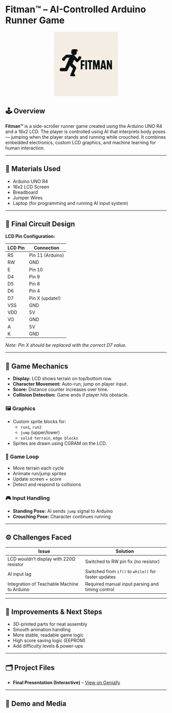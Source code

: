 # Fitman™ – AI-Controlled Arduino Runner Game

<div style="text-align: center;">
  <img src="Media/photos/fitmanlogo.png" alt="Fitman Logo" width="200" height="200" />
</div>

## 🕹️ Overview
**Fitman™** is a side-scroller runner game created using the Arduino UNO R4 and a 16x2 LCD. The player is controlled using AI that interprets body poses — jumping when the player stands and running while crouched. It combines embedded electronics, custom LCD graphics, and machine learning for human interaction.

---

## 🧰 Materials Used
- Arduino UNO R4
- 16x2 LCD Screen
- Breadboard
- Jumper Wires
- Laptop (for programming and running AI input system)

---

## 🔌 Final Circuit Design

**LCD Pin Configuration:**

| LCD Pin | Connection      |
|---------|-----------------|
| RS      | Pin 11 (Arduino)|
| RW      | GND             |
| E       | Pin 10          |
| D4      | Pin 9           |
| D5      | Pin 8           |
| D6      | Pin 4           |
| D7      | Pin X (update!) |
| VSS     | GND             |
| VDD     | 5V              |
| VO      | GND             |
| A       | 5V              |
| K       | GND             |

*Note: Pin X should be replaced with the correct D7 value.*

---

## 🧠 Game Mechanics

- **Display:** LCD shows terrain on top/bottom row.
- **Character Movement:** Auto-run, jump on player input.
- **Score:** Distance counter increases over time.
- **Collision Detection:** Game ends if player hits obstacle.

### 🖼️ Graphics
- Custom sprite blocks for:
  - `run1`, `run2`
  - `jump` (upper/lower)
  - `solid terrain`, `edge blocks`
- Sprites are drawn using CGRAM on the LCD.

### 🔁 Game Loop
- Move terrain each cycle
- Animate run/jump sprites
- Update screen + score
- Detect and respond to collisions

### 🎮 Input Handling
- **Standing Pose:** AI sends `jump` signal to Arduino
- **Crouching Pose:** Character continues running

---

## ⚙️ Challenges Faced

| Issue | Solution |
|-------|----------|
| LCD wouldn’t display with 220Ω resistor | Switched to RW pin fix (no resistor) |
| AI input lag | Switched from `if()` to `while()` for faster updates |
| Integration of Teachable Machine to Arduino | Required manual input parsing and timing control |

---

## 🧪 Improvements & Next Steps
- 3D-printed parts for neat assembly
- Smooth animation handling
- More stable, readable game logic
- High score saving logic (EEPROM)
- Add difficulty levels & power-ups

---

## 🗂️ Project Files

- **Final Presentation (Interactive)** – [View on Genially](https://view.genially.com/6846401c180c2c8579636b23/presentation-fitman)

---

## 📸 Demo and Media


  
